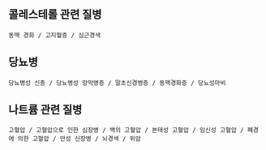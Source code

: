 
## 콜레스테롤 관련 질병

    동맥 경화 / 고지혈증 / 심근경색

## 당뇨병

    당뇨병성 신종 / 당뇨병성 망막병증 / 말초신경병증 / 동맥경화증 / 당뇨성마비

## 나트륨 관련 질병

    고혈압 / 고혈압으로 인한 심장병 / 백의 고혈압 / 본태성 고혈압 / 임신성 고혈압 / 폐경에 의한 고혈압 / 만성 신장병 / 뇌경색 / 위암 

